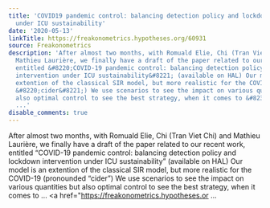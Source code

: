 ```yaml
---
title: 'COVID19 pandemic control: balancing detection policy and lockdown intervention
  under ICU sustainability'
date: '2020-05-13'
linkTitle: https://freakonometrics.hypotheses.org/60931
source: Freakonometrics
description: 'After almost two months, with Romuald Elie, Chi (Tran Viet Chi) and
  Mathieu Laurière, we finally have a draft of the paper related to our recent work,
  entitled &#8220;COVID-19 pandemic control: balancing detection policy and lockdown
  intervention under ICU sustainability&#8221; (available on HAL) Our model is an
  extention of the classical SIR model, but more realistic for the COVID-19 (pronounded
  &#8220;cider&#8221;) We use scenarios to see the impact on various quantities but
  also optimal control to see the best strategy, when it comes to &#8230; <a href="https://freakonometrics.hypotheses.or
  ...'
disable_comments: true
---
```

After almost two months, with Romuald Elie, Chi (Tran Viet Chi) and Mathieu Laurière, we finally have a draft of the paper related to our recent work, entitled &#8220;COVID-19 pandemic control: balancing detection policy and lockdown intervention under ICU sustainability&#8221; (available on HAL) Our model is an extention of the classical SIR model, but more realistic for the COVID-19 (pronounded &#8220;cider&#8221;) We use scenarios to see the impact on various quantities but also optimal control to see the best strategy, when it comes to &#8230; <a href="https://freakonometrics.hypotheses.or ...